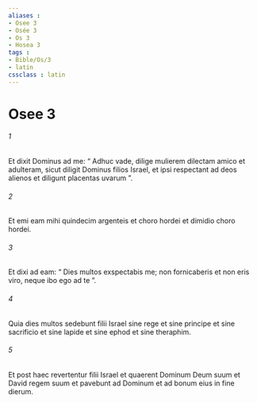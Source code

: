 ```yaml
---
aliases : 
- Osee 3
- Osée 3
- Os 3
- Hosea 3
tags : 
- Bible/Os/3
- latin
cssclass : latin
---
```


# Osee 3

###### 1
Et dixit Dominus ad me: “ Adhuc vade, dilige mulierem dilectam amico et adulteram, sicut diligit Dominus filios Israel, et ipsi respectant ad deos alienos et diligunt placentas uvarum ”.
###### 2
Et emi eam mihi quindecim argenteis et choro hordei et dimidio choro hordei. 
###### 3
Et dixi ad eam: “ Dies multos exspectabis me; non fornicaberis et non eris viro, neque ibo ego ad te ”. 
###### 4
Quia dies multos sedebunt filii Israel sine rege et sine principe et sine sacrificio et sine lapide et sine ephod et sine theraphim. 
###### 5
Et post haec revertentur filii Israel et quaerent Dominum Deum suum et David regem suum et pavebunt ad Dominum et ad bonum eius in fine dierum.
